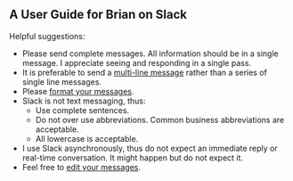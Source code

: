 A User Guide for Brian on Slack
-------

Helpful suggestions:

- Please send complete messages. All information should be in a single message. I appreciate seeing and responding in a single pass.
- It is preferable to send a [multi-line message](https://www.wikihow.com/Enter-Multiple-Lines-on-Slack-on-PC-or-Mac) rather than a series of single line messages.
- Please [format your messages](https://slack.com/help/articles/202288908-Format-your-messages).
- Slack is not text messaging, thus:
    + Use complete sentences.
    + Do not over use abbreviations. Common business abbreviations are acceptable.
    + All lowercase is acceptable.
- I use Slack asynchronously, thus do not expect an immediate reply or real-time conversation. It might happen but do not expect it. 
- Feel free to [edit your messages](https://slack.com/help/articles/202395258-Edit-or-delete-messages).
